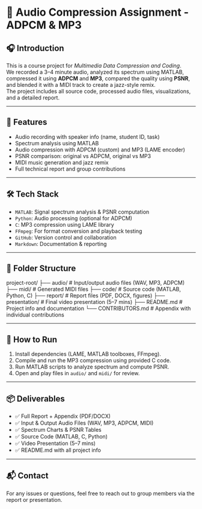# 🎵 Audio Compression Assignment - ADPCM & MP3

## 🎧 Introduction

This is a course project for *Multimedia Data Compression and Coding*.  
We recorded a 3–4 minute audio, analyzed its spectrum using MATLAB, compressed it using **ADPCM** and **MP3**, compared the quality using **PSNR**, and blended it with a MIDI track to create a jazz-style remix.  
The project includes all source code, processed audio files, visualizations, and a detailed report.

---

## 🚀 Features

- Audio recording with speaker info (name, student ID, task)
- Spectrum analysis using MATLAB
- Audio compression with ADPCM (custom) and MP3 (LAME encoder)
- PSNR comparison: original vs ADPCM, original vs MP3
- MIDI music generation and jazz remix
- Full technical report and group contributions

---

## 🛠 Tech Stack

- `MATLAB`: Signal spectrum analysis & PSNR computation  
- `Python`: Audio processing (optional for ADPCM)  
- `C`: MP3 compression using LAME library  
- `FFmpeg`: For format conversion and playback testing  
- `GitHub`: Version control and collaboration  
- `Markdown`: Documentation & reporting  

---

## 📁 Folder Structure
project-root/
├── audio/               # Input/output audio files (WAV, MP3, ADPCM)
├── midi/                # Generated MIDI files
├── code/                # Source code (MATLAB, Python, C)
├── report/              # Report files (PDF, DOCX, figures)
├── presentation/        # Final video presentation (5–7 mins)
├── README.md            # Project info and documentation
└── CONTRIBUTORS.md      # Appendix with individual contributions

---

## 🧪 How to Run

1. Install dependencies (LAME, MATLAB toolboxes, FFmpeg).
2. Compile and run the MP3 compression using provided C code.
3. Run MATLAB scripts to analyze spectrum and compute PSNR.
4. Open and play files in `audio/` and `midi/` for review.

---

## 📦 Deliverables

- ✅ Full Report + Appendix (PDF/DOCX)
- ✅ Input & Output Audio Files (WAV, MP3, ADPCM, MIDI)
- ✅ Spectrum Charts & PSNR Tables
- ✅ Source Code (MATLAB, C, Python)
- ✅ Video Presentation (5–7 mins)
- ✅ README.md with all project info

---

## 📬 Contact

For any issues or questions, feel free to reach out to group members via the report or presentation.


